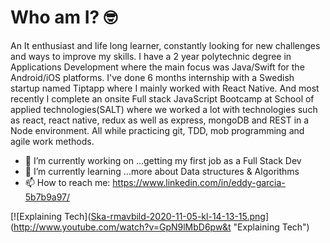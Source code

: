 
<!--
**kirizhu/kirizhu** is a ✨ _special_ ✨ repository because its `README.md` (this file) appears on your GitHub profile.

Here are some ideas to get you started:

- 🔭 I’m currently working on ...
- 🌱 I’m currently learning ...
- 👯 I’m looking to collaborate on ...
- 🤔 I’m looking for help with ...
- 💬 Ask me about ...
- 📫 How to reach me: ...
- 😄 Pronouns: ...
- ⚡ Fun fact: ...
-->

# Who am I? 🤓
An It enthusiast and life long learner, constantly looking for new challenges and ways to improve my skills. I have a 2 year polytechnic degree in Applications Development where the main focus was Java/Swift for the Android/iOS platforms. I've done 6 months internship with a Swedish startup named Tiptapp where I mainly worked with React Native. And most recently I complete an onsite Full stack JavaScript Bootcamp at School of applied technologies(SALT) where we worked a lot with technologies such as react, react native, redux as well as express, mongoDB and REST in a Node environment. All while practicing git, TDD, mob programming and agile work methods.

- 🔭 I’m currently working on ...getting my first job as a Full Stack Dev
- 🌱 I’m currently learning ...more about Data structures & Algorithms
- 📫 How to reach me: https://www.linkedin.com/in/eddy-garcia-5b7b9a97/


[![Explaining Tech]([Ska-rmavbild-2020-11-05-kl-14-13-15.png](https://postimg.cc/B8bCj5Ph)](http://www.youtube.com/watch?v=GpN9lMbD6pw&t "Explaining Tech")
